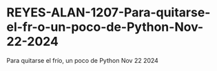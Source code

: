 # REYES-ALAN-1207-Para-quitarse-el-fr-o-un-poco-de-Python-Nov-22-2024
Para quitarse el frío, un poco de Python Nov 22 2024
